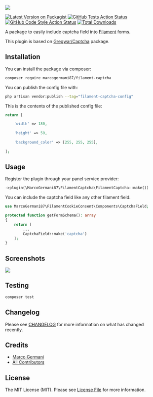 <p class="filament-hidden">
<img src="https://banners.beyondco.de/filament-captcha.png?theme=light&packageManager=composer+require&packageName=marcogermani87%2Ffilament-captcha&pattern=architect&style=style_1&description=Easy+captcha+image+integrations+for+Filament&md=1&showWatermark=0&fontSize=100px&images=https%3A%2F%2Flaravel.com%2Fimg%2Flogomark.min.svg" class="filament-hidden">
</p>

[![Latest Version on Packagist](https://img.shields.io/packagist/v/marcogermani87/filament-captcha.svg?style=flat-square)](https://packagist.org/packages/marcogermani87/filament-captcha)
[![GitHub Tests Action Status](https://img.shields.io/github/actions/workflow/status/marcogermani87/filament-captcha/run-tests.yml?branch=main&label=tests&style=flat-square)](https://github.com/marcogermani87/filament-captcha/actions?query=workflow%3Arun-tests+branch%3Amain)
[![GitHub Code Style Action Status](https://img.shields.io/github/actions/workflow/status/marcogermani87/filament-captcha/fix-php-code-style-issues.yml?branch=main&label=code%20style&style=flat-square)](https://github.com/:vendor_slug/filament-captcha/actions?query=workflow%3A"Fix+PHP+code+style+issues"+branch%3Amain)
[![Total Downloads](https://img.shields.io/packagist/dt/marcogermani87/filament-captcha.svg?style=flat-square)](https://packagist.org/packages/marcogermani87/filament-captcha)

A package to easily include captcha field into [Filament](https://filamentphp.com) forms.

This plugin is based on [Gregwar/Captcha](https://github.com/Gregwar/Captcha) package.

## Installation

You can install the package via composer:

```bash
composer require marcogermani87/filament-captcha
```

You can publish the config file with:

```bash
php artisan vendor:publish --tag="filament-captcha-config"
```

This is the contents of the published config file:

```php
return [

    'width' => 180,
    
    'height' => 50,
    
    'background_color' => [255, 255, 255],
    
];
```

## Usage

Register the plugin through your panel service provider:

```php
->plugin(\MarcoGermani87\FilamentCaptcha\FilamentCaptcha::make())
```

You can include the captcha field like any other filament field.

```php
use MarcoGermani87\FilamentCookieConsent\Components\CaptchaField;

protected function getFormSchema(): array
{
    return [
        ...
        CaptchaField::make('captcha')
    ];
}
```

## Screenshots

<img src="https://raw.githubusercontent.com/marcogermani87/filament-captcha/main/screenshots/captcha.png" style="border-radius:2%"/>

## Testing

```bash
composer test
```

## Changelog

Please see [CHANGELOG](CHANGELOG.md) for more information on what has changed recently.

## Credits

- [Marco Germani](https://github.com/marcogermani87)
- [All Contributors](../../contributors)

## License

The MIT License (MIT). Please see [License File](LICENSE.md) for more information.
